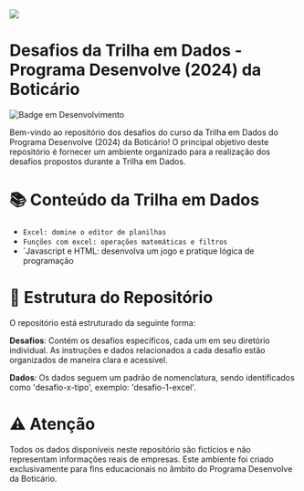 <img src="https://github.com/laribritto/desenvolve-2024/blob/main/desenvolve%20(1).png">


# Desafios da Trilha em Dados - Programa Desenvolve (2024) da Boticário
![Badge em Desenvolvimento](http://img.shields.io/static/v1?label=STATUS&message=EM%20DESENVOLVIMENTO&color=GREEN&style=for-the-badge)

Bem-vindo ao repositório dos desafios do curso da Trilha em Dados do Programa Desenvolve (2024) da Boticário! O principal objetivo deste repositório é fornecer um ambiente organizado para a realização dos desafios propostos durante a Trilha em Dados.

# 📚 Conteúdo da Trilha em Dados

- `Excel: domine o editor de planilhas`
- `Funções com excel: operações matemáticas e filtros`
- `Javascript e HTML: desenvolva um jogo e pratique lógica de programação

# :file_folder: Estrutura do Repositório
O repositório está estruturado da seguinte forma:

**Desafios**: Contém os desafios específicos, cada um em seu diretório individual. As instruções e dados relacionados a cada desafio estão organizados de maneira clara e acessível.

**Dados**: Os dados seguem um padrão de nomenclatura, sendo identificados como 'desafio-x-tipo', exemplo: 'desafio-1-excel'.

# :warning: Atenção
Todos os dados disponíveis neste repositório são fictícios e não representam informações reais de empresas. Este ambiente foi criado exclusivamente para fins educacionais no âmbito do Programa Desenvolve da Boticário.
